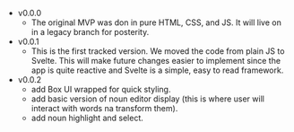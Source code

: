 - v0.0.0
  - The original MVP was don in pure HTML, CSS, and JS. It will live on in a legacy branch for posterity.
- v0.0.1
  - This is the first tracked version. We moved the code from plain JS to Svelte. This will make future changes easier to implement since the app is quite reactive and Svelte is a simple, easy to read framework.
- v0.0.2
  - add Box UI wrapped for quick styling.
  - add basic version of noun editor display (this is where user will interact with words na transform them).
  - add noun highlight and select.